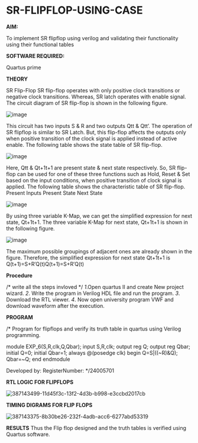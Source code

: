 # SR-FLIPFLOP-USING-CASE

**AIM:**

To implement  SR flipflop using verilog and validating their functionality using their functional tables

**SOFTWARE REQUIRED:**

Quartus prime

**THEORY**

SR Flip-Flop SR flip-flop operates with only positive clock transitions or negative clock transitions. Whereas, SR latch operates with enable signal. The circuit diagram of SR flip-flop is shown in the following figure.

![image](https://github.com/naavaneetha/SR-FLIPFLOP-USING-CASE/assets/154305477/0f710028-ad52-4d3e-9276-8714cf023a25)

 
This circuit has two inputs S & R and two outputs Qtt & Qtt’. The operation of SR flipflop is similar to SR Latch. But, this flip-flop affects the outputs only when positive transition of the clock signal is applied instead of active enable. The following table shows the state table of SR flip-flop.

![image](https://github.com/naavaneetha/SR-FLIPFLOP-USING-CASE/assets/154305477/dabfc4f4-87e3-4cbc-9472-f89ee1b5ed30)

 
Here, Qtt & Qt+1t+1 are present state & next state respectively. So, SR flip-flop can be used for one of these three functions such as Hold, Reset & Set based on the input conditions, when positive transition of clock signal is applied. The following table shows the characteristic table of SR flip-flop. Present Inputs Present State Next State

![image](https://github.com/naavaneetha/SR-FLIPFLOP-USING-CASE/assets/154305477/dd90d16c-aec5-4290-a586-e2346b1e9eb5)

 
By using three variable K-Map, we can get the simplified expression for next state, Qt+1t+1. The three variable K-Map for next state, Qt+1t+1 is shown in the following figure.

![image](https://github.com/naavaneetha/SR-FLIPFLOP-USING-CASE/assets/154305477/473efad6-d70b-4ca7-aeb7-898bbfca319f)

 
The maximum possible groupings of adjacent ones are already shown in the figure. Therefore, the simplified expression for next state Qt+1t+1 is Q(t+1)=S+R′Q(t)Q(t+1)=S+R′Q(t)

**Procedure**

/* write all the steps invloved */
*1*.Open quartus II and create New project wizard.
*2*. Write the program in Verilog HDL file and run the program.
*3*. Download the RTL viewer.
*4*. Now open university program VWF and download waveform after the execution.

**PROGRAM**

/* Program for flipflops and verify its truth table in quartus using Verilog programming.

module EXP_6(S,R,clk,Q,Qbar); input S,R,clk; output reg Q; output reg Qbar; initial Q=0; initial Qbar=1; always @(posedge clk) begin Q=S|((~R)&Q); Qbar=~Q; end endmodule

Developed by: RegisterNumber:
*/24005701

**RTL LOGIC FOR FLIPFLOPS**

![387143499-11d45f3c-13f2-4d3b-b998-e3ccbd2017cb](https://github.com/user-attachments/assets/15b6bd4a-e941-4fac-84dc-82e080109f6c)

**TIMING DIGRAMS FOR FLIP FLOPS**

![387143375-8b30be26-232f-4adb-acc6-6277abd53319](https://github.com/user-attachments/assets/2b5a7a71-3989-46da-85f4-59d3e80818a3)

**RESULTS**
Thus the Flip flop designed and the truth tables is verified using Quartus software.
